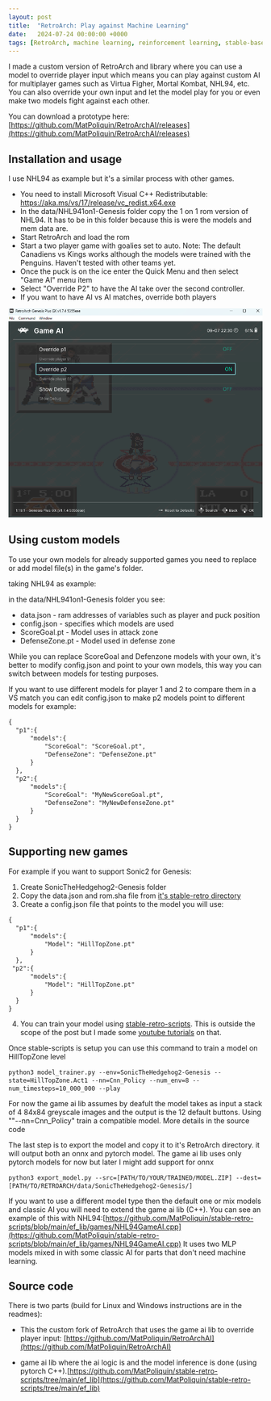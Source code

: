 ```yaml
---
layout: post
title:  "RetroArch: Play against Machine Learning"
date:   2024-07-24 00:00:00 +0000
tags: [RetroArch, machine learning, reinforcement learning, stable-baselines, stable-retro]
---
```



I made a custom version of RetroArch and library where you can use a model to override player input which means you can play against custom AI for multiplayer games such as Virtua Figher, Mortal Kombat, NHL94, etc. You can also override your own input and let the model play for you or even make two models fight against each other.

You can download a prototype here: [https://github.com/MatPoliquin/RetroArchAI/releases](https://github.com/MatPoliquin/RetroArchAI/releases)


## Installation and usage

I use NHL94 as example but it's a similar process with other games.

*   You need to install Microsoft Visual C++ Redistributable: https://aka.ms/vs/17/release/vc_redist.x64.exe
*   In the data/NHL941on1-Genesis folder copy the 1 on 1 rom version of NHL94. It has to be in this folder because this is were the models and mem data are.
*   Start RetroArch and load the rom
*   Start a two player game with goalies set to auto. Note: The default Canadiens vs Kings works although the models were trained with the Penguins. Haven't tested with other teams yet.
*   Once the puck is on the ice enter the Quick Menu and then select "Game AI" menu item
*   Select "Override P2" to have the AI take over the second controller.
*   If you want to have AI vs AI matches, override both players

![retroarch-game-ai-menu](/assets/games/retroarch-game-ai-menu.png)

## Using custom models

To use your own models for already supported games you need to replace or add model file(s) in the game's folder.

taking NHL94 as example:

in the data/NHL941on1-Genesis folder you see:

*   data.json  - ram addresses of variables such as player and puck position
*   config.json - specifies which models are used
*   ScoreGoal.pt - Model uses in attack zone
*   DefenseZone.pt - Model used in defense zone

While you can replace ScoreGoal and Defenzone models with your own, it's better to modify config.json and point to your own models, this way you can switch between models for testing purposes.

If you want to use different models for player 1 and 2 to compare them in a VS match you can edit config.json to make p2 models point to different models for example:

```
{
  "p1":{
      "models":{
          "ScoreGoal": "ScoreGoal.pt",
          "DefenseZone": "DefenseZone.pt"
      }
  },
  "p2":{
      "models":{
          "ScoreGoal": "MyNewScoreGoal.pt",
          "DefenseZone": "MyNewDefenseZone.pt"
      }
  }
}
```

## Supporting new games

For example if you want to support Sonic2 for Genesis:
1.   Create SonicTheHedgehog2-Genesis folder
2.   Copy the data.json and rom.sha file from [it's stable-retro directory](https://github.com/Farama-Foundation/stable-retro/tree/master/retro/data/stable/SonicTheHedgehog2-Genesis)
3.  Create a config.json file that points to the model you will use:
```
{
  "p1":{
      "models":{
          "Model": "HillTopZone.pt"
      }
  },
 "p2":{
      "models":{
          "Model": "HillTopZone.pt"
      }
  }
}
```
4. You can train your model using [stable-retro-scripts](https://github.com/MatPoliquin/stable-retro-scripts). This is outside the scope of the post but I made some [youtube tutorials](https://www.youtube.com/watch?v=vPnJiUR21Og) on that.


Once stable-scripts is setup you can use this command to train a model on HillTopZone level
```
python3 model_trainer.py --env=SonicTheHedgehog2-Genesis --state=HillTopZone.Act1 --nn=Cnn_Policy --num_env=8 --num_timesteps=10_000_000 --play
```

For now the game ai lib assumes by deafult the model takes as input a stack of 4 84x84 greyscale images and the output is the 12 default buttons. Using ""--nn=Cnn_Policy" train a compatible model. More details in the source code

The last step is to export the model and copy it to it's RetroArch directory. it will output both an onnx and pytorch model. The game ai lib uses only pytorch models for now but later I might add support for onnx
```
python3 export_model.py --src=[PATH/TO/YOUR/TRAINED/MODEL.ZIP] --dest=[PATH/TO/RETROARCH/data/SonicTheHedgehog2-Genesis/]
```

If you want to use a different model type then the default one or mix models and classic AI you will need to extend the game ai lib (C++).
You can see an example of this with NHL94:[https://github.com/MatPoliquin/stable-retro-scripts/blob/main/ef_lib/games/NHL94GameAI.cpp](https://github.com/MatPoliquin/stable-retro-scripts/blob/main/ef_lib/games/NHL94GameAI.cpp)
It uses two MLP models mixed in with some classic AI for parts that don't need machine learning.


## Source code

There is two parts (build for Linux and Windows instructions are in the readmes):

*   This the custom fork of RetroArch that uses the game ai lib to override player input:
[https://github.com/MatPoliquin/RetroArchAI](https://github.com/MatPoliquin/RetroArchAI)

*   game ai lib where the ai logic is and the model inference is done (using pytorch C++).[https://github.com/MatPoliquin/stable-retro-scripts/tree/main/ef_lib](https://github.com/MatPoliquin/stable-retro-scripts/tree/main/ef_lib)


